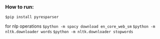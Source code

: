 ### How to run: 

`$pip install pyresparser` 

for nlp operations 
`$python -m spacy download en_core_web_sm`
`$python -m nltk.downloader words`
`$python -m nltk.downloader stopwords`

